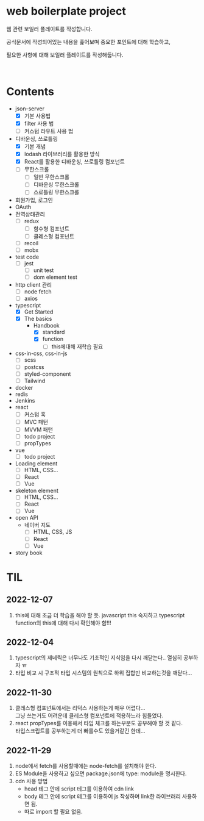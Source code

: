 # web boilerplate project

웹 관련 보일러 플레이트를 작성합니다.

공식문서에 작성되어있는 내용을 훑어보며 중요한 포인트에 대해 학습하고,

필요한 사항에 대해 보일러 플레이트를 작성해둡니다.

<br />

# Contents

- json-server
  - [x] 기본 사용법
  - [x] filter 사용 법
  - [ ] 커스텀 라우트 사용 법
- 디바운싱, 쓰로틀링
  - [x] 기본 개념
  - [x] lodash 라이브러리를 활용한 방식
  - [x] React를 활용한 디바운싱, 쓰로틀링 컴포넌트
  - [ ] 무한스크롤
    - [ ] 일반 무한스크롤
    - [ ] 디바운싱 무한스크롤
    - [ ] 스로틀링 무한스크롤
- 회원가입, 로그인
- OAuth
- 전역상태관리
  - [ ] redux
    - [ ] 함수형 컴포넌트
    - [ ] 클레스형 컴포넌트
  - [ ] recoil
  - [ ] mobx
- test code
  - [ ] jest
    - [ ] unit test
    - [ ] dom element test
- http client 관리
  - [ ] node fetch
  - [ ] axios
- typescript
  - [x] Get Started
  - [x] The basics
    - Handbook
      - [x] standard
      - [x] function
        - [ ] this에대해 재학습 필요
- css-in-css, css-in-js
  - [ ] scss
  - [ ] postcss
  - [ ] styled-component
  - [ ] Tailwind
- docker
- redis
- Jenkins
- react
  - [ ] 커스텀 훅
  - [ ] MVC 패턴
  - [ ] MVVM 패턴
  - [ ] todo project
  - [ ] propTypes
- vue
  - [ ] todo project
- Loading element
  - [ ] HTML, CSS...
  - [ ] React
  - [ ] Vue
- skeleton element
  - [ ] HTML, CSS...
  - [ ] React
  - [ ] Vue
- open API
  - 네이버 지도
    - [ ] HTML, CSS, JS
    - [ ] React
    - [ ] Vue
- story book

# TIL

## 2022-12-07

1. this에 대해 조금 더 학습을 해야 할 듯. javascript this 숙지하고 typescript function의 this에 대해 다시 확인해야 함!!!

## 2022-12-04

1. typescript의 제네릭은 너무나도 기초적인 지식임을 다시 깨닫는다.. 열심히 공부하자 ㅠ
2. 타입 비교 시 구조적 타입 시스템의 원칙으로 하위 집합만 비교하는것을 깨닫다...

## 2022-11-30

1. 클레스형 컴포넌트에서는 리덕스 사용하는게 매우 어렵다... <br /> 그냥 쓰는거도 어려운데 클레스형 컴포넌트에 적용하느라 힘들었다.
2. react propTypes를 이용해서 타입 체크를 하는부분도 공부해야 할 것 같다. <br /> 타입스크립트를 공부하는게 더 빠를수도 있을거같긴 한데...

## 2022-11-29

1. node에서 fetch를 사용할때에는 node-fetch를 설치해야 한다.
2. ES Module을 사용하고 싶으면 package.json에 type: module을 명시한다.
3. cdn 사용 방법
   - head 테그 안에 script 테그를 이용하여 cdn link
   - body 테그 안에 script 테그를 이용하여 js 작성하며 link한 라이브러리 사용하면 됨.
   - 따로 import 할 필요 없음.
